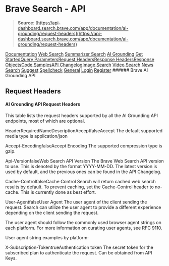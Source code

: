 # Brave Search - API

> **Source**: [https://api-dashboard.search.brave.com/app/documentation/ai-grounding/request-headers](https://api-dashboard.search.brave.com/app/documentation/ai-grounding/request-headers)


[](https://api-dashboard.search.brave.com/app/dashboard)  [](https://api-dashboard.search.brave.com/app/dashboard)  [Documentation](https://api-dashboard.search.brave.com/app/documentation) [Web Search](https://api-dashboard.search.brave.com/app/documentation/web-search) [Summarizer Search](https://api-dashboard.search.brave.com/app/documentation/summarizer-search) [AI Grounding](https://api-dashboard.search.brave.com/app/documentation/ai-grounding) [Get Started](https://api-dashboard.search.brave.com/app/documentation/ai-grounding/get-started)[Query Parameters](https://api-dashboard.search.brave.com/app/documentation/ai-grounding/query)[Request Headers](https://api-dashboard.search.brave.com/app/documentation/ai-grounding/request-headers)[Response Headers](https://api-dashboard.search.brave.com/app/documentation/ai-grounding/response-headers)[Response Objects](https://api-dashboard.search.brave.com/app/documentation/ai-grounding/responses)[Code Samples](https://api-dashboard.search.brave.com/app/documentation/ai-grounding/code-samples)[API Changelog](https://api-dashboard.search.brave.com/app/documentation/ai-grounding/api-changelog)[Image Search](https://api-dashboard.search.brave.com/app/documentation/image-search) [Video Search](https://api-dashboard.search.brave.com/app/documentation/video-search) [News Search](https://api-dashboard.search.brave.com/app/documentation/news-search) [Suggest](https://api-dashboard.search.brave.com/app/documentation/suggest) [Spellcheck](https://api-dashboard.search.brave.com/app/documentation/spellcheck) [General](https://api-dashboard.search.brave.com/app/documentation/general)    [Login](https://api-dashboard.search.brave.com/login) [Register](https://api-dashboard.search.brave.com/register) ###### Brave AI Grounding API

 ## Request Headers

 #### AI Grounding API Request Headers

 This table lists the request headers supported by all the AI Grounding API endpoints, most of
    which are optional.

 HeaderRequiredNameDescriptionAcceptfalseAccept The default supported media type is application/json

Accept-EncodingfalseAccept Encoding The supported compression type is gzip.

Api-VersionfalseWeb Search API Version The Brave Web Search API version to use. This is denoted by     the format YYYY-MM-DD. The latest version is used by default,    and the previous ones can be found in the    API Changelog.

Cache-ControlfalseCache Control Search will return cached web search results by default.     To prevent caching, set the Cache-Control header to no-cache.     This is currently done as best effort.

User-AgentfalseUser Agent The user agent of the client sending the request. Search can     utilize the user agent to provide a different experience depending     on the client sending the request.

The user agent should follow the commonly used browser     agent strings on each platform. For more information on     curating user agents, see RFC 9110.

User agent string examples by platform:

X-Subscription-TokentrueAuthentication token The secret token for the subscribed plan to authenticate the request.   Can be obtained from API Keys.

 
